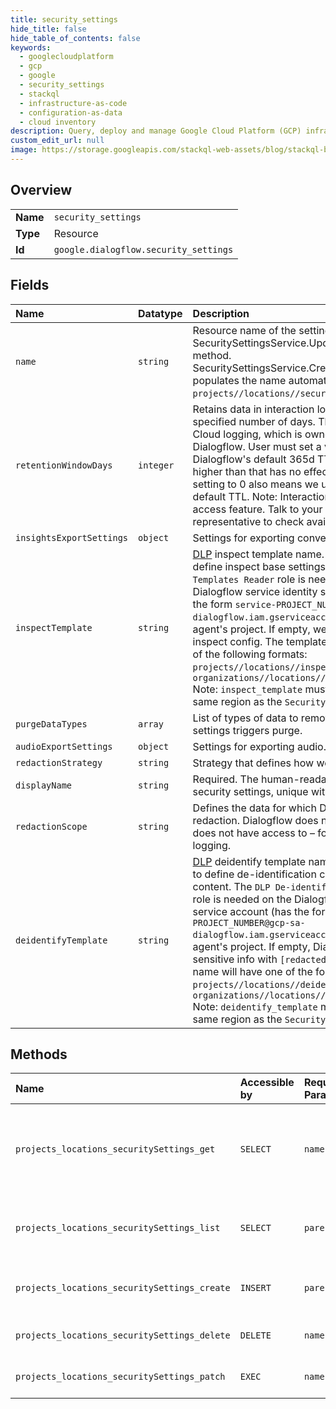 ```yaml
---
title: security_settings
hide_title: false
hide_table_of_contents: false
keywords:
  - googlecloudplatform
  - gcp
  - google
  - security_settings
  - stackql
  - infrastructure-as-code
  - configuration-as-data
  - cloud inventory
description: Query, deploy and manage Google Cloud Platform (GCP) infrastructure and resources using SQL
custom_edit_url: null
image: https://storage.googleapis.com/stackql-web-assets/blog/stackql-blog-post-featured-image.png
---
```

  
    

## Overview
<table><tbody>
<tr><td><b>Name</b></td><td><code>security_settings</code></td></tr>
<tr><td><b>Type</b></td><td>Resource</td></tr>
<tr><td><b>Id</b></td><td><code>google.dialogflow.security_settings</code></td></tr>
</tbody></table>

## Fields
| Name | Datatype | Description |
|:-----|:---------|:------------|
| `name` | `string` | Resource name of the settings. Required for the SecuritySettingsService.UpdateSecuritySettings method. SecuritySettingsService.CreateSecuritySettings populates the name automatically. Format: `projects//locations//securitySettings/`. |
| `retentionWindowDays` | `integer` | Retains data in interaction logging for the specified number of days. This does not apply to Cloud logging, which is owned by the user - not Dialogflow. User must set a value lower than Dialogflow's default 365d TTL. Setting a value higher than that has no effect. A missing value or setting to 0 also means we use Dialogflow's default TTL. Note: Interaction logging is a limited access feature. Talk to your Google representative to check availability for you. |
| `insightsExportSettings` | `object` | Settings for exporting conversations to [Insights](https://cloud.google.com/contact-center/insights/docs). |
| `inspectTemplate` | `string` | [DLP](https://cloud.google.com/dlp/docs) inspect template name. Use this template to define inspect base settings. The `DLP Inspect Templates Reader` role is needed on the Dialogflow service identity service account (has the form `service-PROJECT_NUMBER@gcp-sa-dialogflow.iam.gserviceaccount.com`) for your agent's project. If empty, we use the default DLP inspect config. The template name will have one of the following formats: `projects//locations//inspectTemplates/` OR `organizations//locations//inspectTemplates/` Note: `inspect_template` must be located in the same region as the `SecuritySettings`. |
| `purgeDataTypes` | `array` | List of types of data to remove when retention settings triggers purge. |
| `audioExportSettings` | `object` | Settings for exporting audio. |
| `redactionStrategy` | `string` | Strategy that defines how we do redaction. |
| `displayName` | `string` | Required. The human-readable name of the security settings, unique within the location. |
| `redactionScope` | `string` | Defines the data for which Dialogflow applies redaction. Dialogflow does not redact data that it does not have access to – for example, Cloud logging. |
| `deidentifyTemplate` | `string` | [DLP](https://cloud.google.com/dlp/docs) deidentify template name. Use this template to define de-identification configuration for the content. The `DLP De-identify Templates Reader` role is needed on the Dialogflow service identity service account (has the form `service-PROJECT_NUMBER@gcp-sa-dialogflow.iam.gserviceaccount.com`) for your agent's project. If empty, Dialogflow replaces sensitive info with `[redacted]` text. The template name will have one of the following formats: `projects//locations//deidentifyTemplates/` OR `organizations//locations//deidentifyTemplates/` Note: `deidentify_template` must be located in the same region as the `SecuritySettings`. |
## Methods
| Name | Accessible by | Required Params | Description |
|:-----|:--------------|:----------------|:------------|
| `projects_locations_securitySettings_get` | `SELECT` | `name` | Retrieves the specified SecuritySettings. The returned settings may be stale by up to 1 minute. |
| `projects_locations_securitySettings_list` | `SELECT` | `parent` | Returns the list of all security settings in the specified location. |
| `projects_locations_securitySettings_create` | `INSERT` | `parent` | Create security settings in the specified location. |
| `projects_locations_securitySettings_delete` | `DELETE` | `name` | Deletes the specified SecuritySettings. |
| `projects_locations_securitySettings_patch` | `EXEC` | `name` | Updates the specified SecuritySettings. |
